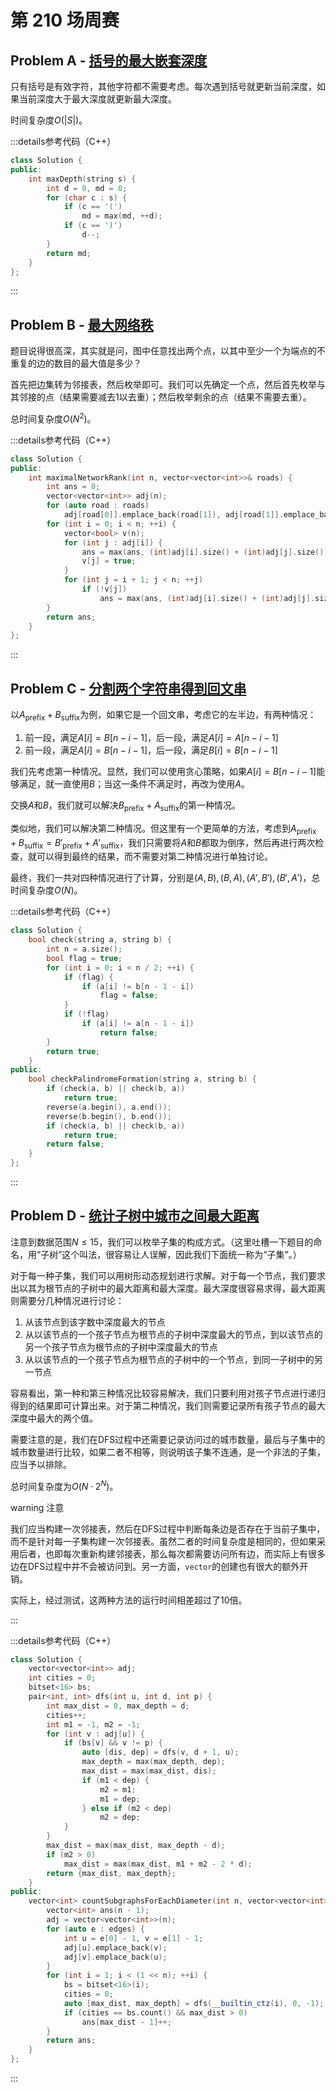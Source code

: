 # 第 210 场周赛

## Problem A - [括号的最大嵌套深度](https://leetcode.cn/problems/maximum-nesting-depth-of-the-parentheses/)

只有括号是有效字符，其他字符都不需要考虑。每次遇到括号就更新当前深度，如果当前深度大于最大深度就更新最大深度。

时间复杂度$O(|S|)$。

:::details参考代码（C++）

```cpp
class Solution {
public:
    int maxDepth(string s) {
        int d = 0, md = 0;
        for (char c : s) {
            if (c == '(')
                md = max(md, ++d);
            if (c == ')')
                d--;
        }
        return md;
    }
};
```

:::

## Problem B - [最大网络秩](https://leetcode.cn/problems/maximal-network-rank/)

题目说得很高深，其实就是问，图中任意找出两个点，以其中至少一个为端点的不重复的边的数目的最大值是多少？

首先把边集转为邻接表，然后枚举即可。我们可以先确定一个点，然后首先枚举与其邻接的点（结果需要减去$1$以去重）；然后枚举剩余的点（结果不需要去重）。

总时间复杂度$O(N^2)$。

:::details参考代码（C++）

```cpp
class Solution {
public:
    int maximalNetworkRank(int n, vector<vector<int>>& roads) {
        int ans = 0;
        vector<vector<int>> adj(n);
        for (auto road : roads)
            adj[road[0]].emplace_back(road[1]), adj[road[1]].emplace_back(road[0]);
        for (int i = 0; i < n; ++i) {
            vector<bool> v(n);
            for (int j : adj[i]) {
                ans = max(ans, (int)adj[i].size() + (int)adj[j].size() - 1);
                v[j] = true;
            }
            for (int j = i + 1; j < n; ++j)
                if (!v[j])
                    ans = max(ans, (int)adj[i].size() + (int)adj[j].size());
        }
        return ans;
    }
};
```

:::

## Problem C - [分割两个字符串得到回文串](https://leetcode.cn/problems/split-two-strings-to-make-palindrome/)

以$A_\text{prefix}+B_\text{suffix}$为例，如果它是一个回文串，考虑它的左半边，有两种情况：

1. 前一段，满足$A[i]=B[n-i-1]$，后一段，满足$A[i]=A[n-i-1]$
2. 前一段，满足$A[i]=B[n-i-1]$，后一段，满足$B[i]=B[n-i-1]$

我们先考虑第一种情况。显然，我们可以使用贪心策略，如果$A[i]=B[n-i-1]$能够满足，就一直使用$B$；当这一条件不满足时，再改为使用$A$。

交换$A$和$B$，我们就可以解决$B_\text{prefix}+A_\text{suffix}$的第一种情况。

类似地，我们可以解决第二种情况。但这里有一个更简单的方法，考虑到$A_\text{prefix}+B_\text{suffix}=B'_\text{prefix}+A'_\text{suffix}$，我们只需要将$A$和$B$都取为倒序，然后再进行两次检查，就可以得到最终的结果，而不需要对第二种情况进行单独讨论。

最终，我们一共对四种情况进行了计算，分别是$(A,B),(B,A),(A',B'),(B',A')$，总时间复杂度$O(N)$。

:::details参考代码（C++）

```cpp
class Solution {
    bool check(string a, string b) {
        int n = a.size();
        bool flag = true;
        for (int i = 0; i < n / 2; ++i) {
            if (flag) {
                if (a[i] != b[n - 1 - i])
                    flag = false;
            }
            if (!flag)
                if (a[i] != a[n - 1 - i])
                    return false;
        }
        return true;
    }
public:
    bool checkPalindromeFormation(string a, string b) {
        if (check(a, b) || check(b, a))
            return true;
        reverse(a.begin(), a.end());
        reverse(b.begin(), b.end());
        if (check(a, b) || check(b, a))
            return true;
        return false;
    }
};
```

:::

## Problem D - [统计子树中城市之间最大距离](https://leetcode.cn/problems/count-subtrees-with-max-distance-between-cities/)

注意到数据范围$N\leq15$，我们可以枚举子集的构成方式。（这里吐槽一下题目的命名，用“子树”这个叫法，很容易让人误解，因此我们下面统一称为“子集”。）

对于每一种子集，我们可以用树形动态规划进行求解。对于每一个节点，我们要求出以其为根节点的子树中的最大距离和最大深度。最大深度很容易求得，最大距离则需要分几种情况进行讨论：

1. 从该节点到该字数中深度最大的节点
2. 从以该节点的一个孩子节点为根节点的子树中深度最大的节点，到以该节点的另一个孩子节点为根节点的子树中深度最大的节点
3. 从以该节点的一个孩子节点为根节点的子树中的一个节点，到同一子树中的另一节点

容易看出，第一种和第三种情况比较容易解决，我们只要利用对孩子节点进行递归得到的结果即可计算出来。对于第二种情况，我们则需要记录所有孩子节点的最大深度中最大的两个值。

需要注意的是，我们在DFS过程中还需要记录访问过的城市数量，最后与子集中的城市数量进行比较，如果二者不相等，则说明该子集不连通，是一个非法的子集，应当予以排除。

总时间复杂度为$O(N\cdot2^N)$。

warning 注意

我们应当构建一次邻接表，然后在DFS过程中判断每条边是否存在于当前子集中，而不是针对每一子集构建一次邻接表。虽然二者的时间复杂度是相同的，但如果采用后者，也即每次重新构建邻接表，那么每次都需要访问所有边，而实际上有很多边在DFS过程中并不会被访问到。另一方面，`vector`的创建也有很大的额外开销。

实际上，经过测试，这两种方法的运行时间相差超过了10倍。

:::

:::details参考代码（C++）

```cpp
class Solution {
    vector<vector<int>> adj;
    int cities = 0;
    bitset<16> bs;
    pair<int, int> dfs(int u, int d, int p) {
        int max_dist = 0, max_depth = d;
        cities++;
        int m1 = -1, m2 = -1;
        for (int v : adj[u]) {
            if (bs[v] && v != p) {
                auto [dis, dep] = dfs(v, d + 1, u);
                max_depth = max(max_depth, dep);
                max_dist = max(max_dist, dis);
                if (m1 < dep) {
                    m2 = m1;
                    m1 = dep;
                } else if (m2 < dep)
                    m2 = dep;
            }
        }
        max_dist = max(max_dist, max_depth - d);
        if (m2 > 0)
            max_dist = max(max_dist, m1 + m2 - 2 * d);
        return {max_dist, max_depth};
    }
public:
    vector<int> countSubgraphsForEachDiameter(int n, vector<vector<int>>& edges) {
        vector<int> ans(n - 1);
        adj = vector<vector<int>>(n);
        for (auto e : edges) {
            int u = e[0] - 1, v = e[1] - 1;
            adj[u].emplace_back(v);
            adj[v].emplace_back(u);
        }
        for (int i = 1; i < (1 << n); ++i) {
            bs = bitset<16>(i);
            cities = 0;
            auto [max_dist, max_depth] = dfs(__builtin_ctz(i), 0, -1);
            if (cities == bs.count() && max_dist > 0)
                ans[max_dist - 1]++;
        }
        return ans;
    }
};
```

:::
